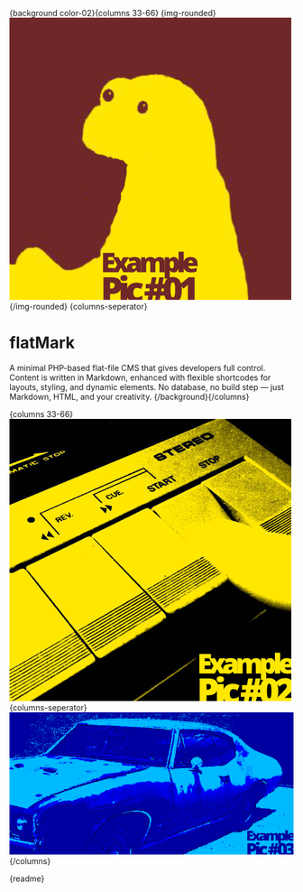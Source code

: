 <!-- title: flatMark -->
<!-- description: A lightweight, flat-file Markdown-based website generator -->
<!-- robots: index, follow -->

{background color-02}{columns 33-66}
{img-rounded}
![Pic](/files/example-pic-01.jpg)
{/img-rounded}
{columns-seperator}
# flatMark
A minimal PHP-based flat-file CMS that gives developers full control. Content is written in Markdown, enhanced with flexible shortcodes for layouts, styling, and dynamic elements. No database, no build step — just Markdown, HTML, and your creativity.
{/background}{/columns}

{columns 33-66}
![Pic](/files/example-pic-02.jpg)
{columns-seperator}
![Pic](/files/example-pic-03.jpg)
{/columns}

{readme}